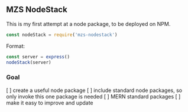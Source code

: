## MZS NodeStack

This is my first attempt at a node package, to be deployed on NPM.

```js
const nodeStack = require('mzs-nodestack')
```

Format:

```js
const server = express()
nodeStack(server)
```

### Goal

[ ] create a useful node package
[ ] include standard node packages, so only invoke this one package is needed
[ ] MERN standard packages
[ ] make it easy to improve and update
